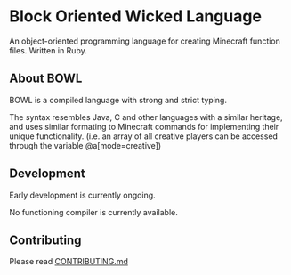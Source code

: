 # Block Oriented Wicked Language

An object-oriented programming language for creating Minecraft function files. 
Written in Ruby.

## About BOWL

BOWL is a compiled language with strong and strict typing.

The syntax resembles Java, C and other languages with a similar heritage,
and uses similar formating to Minecraft commands for implementing their unique functionality.
(i.e. an array of all creative players can be accessed through the variable @a[mode=creative])

## Development

Early development is currently ongoing.

No functioning compiler is currently available.

## Contributing

Please read [CONTRIBUTING.md](CONTRIBUTING.md)
